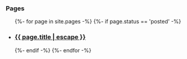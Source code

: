 ### Pages

<ul class="post-list">
  {%- for page in site.pages -%}
    {%- if page.status == 'posted' -%}
    <li>
      <h3>
        <a class="post-link" href="{{ page.url | relative_url }}">
          {{ page.title | escape }}
        </a>
      </h3>
    </li>
    {%- endif -%}
  {%- endfor -%}
</ul>

